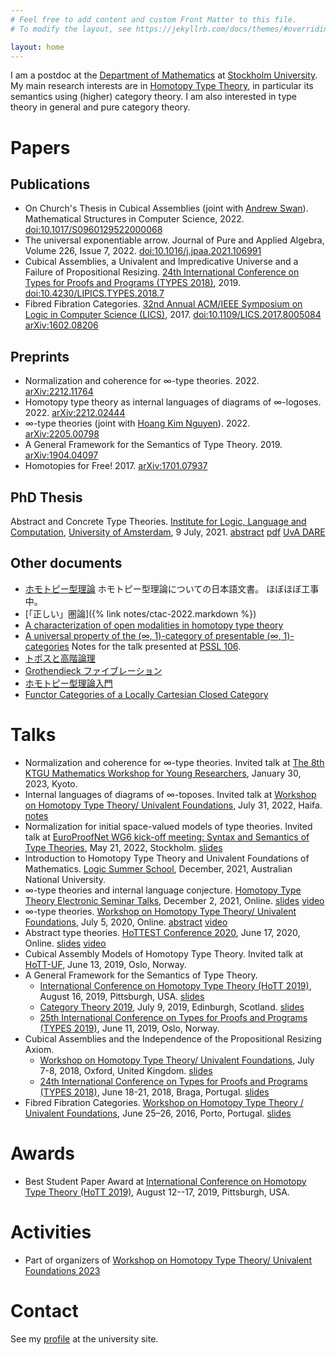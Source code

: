 ```yaml
---
# Feel free to add content and custom Front Matter to this file.
# To modify the layout, see https://jekyllrb.com/docs/themes/#overriding-theme-defaults

layout: home
---
```


I am a postdoc at the
[Department of Mathematics](https://www.su.se/matematiska-institutionen/)
at [Stockholm University](https://www.su.se/).
My main research interests are in
[Homotopy Type Theory](https://homotopytypetheory.org/),
in particular its semantics using (higher) category theory.
I am also interested in type theory in general and pure category theory.

# Papers #

## Publications ##

*   On Church's Thesis in Cubical Assemblies (joint with [Andrew Swan][andrew_swan]).
    Mathematical Structures in Computer Science,
    2022.
    [doi:10.1017/S0960129522000068](https://dx.doi.org/10.1017/S0960129522000068)
*   The universal exponentiable arrow.
    Journal of Pure and Applied Algebra,
    Volume 226, Issue 7, 2022.
    [doi:10.1016/j.jpaa.2021.106991](https://dx.doi.org/10.1016/j.jpaa.2021.106991)
*   Cubical Assemblies, a Univalent and Impredicative Universe and a Failure of Propositional Resizing.
    [24th International Conference on Types for Proofs and Programs (TYPES 2018)](https://types2018.projj.eu/),
    2019.
    [doi:10.4230/LIPICS.TYPES.2018.7](https://dx.doi.org/10.4230/LIPICS.TYPES.2018.7)
*   Fibred Fibration Categories.
    [32nd Annual ACM/IEEE Symposium on Logic in Computer Science (LICS)](http://lics.rwth-aachen.de/lics17/),
    2017.
    [doi:10.1109/LICS.2017.8005084](http://dx.doi.org/10.1109/LICS.2017.8005084)
    [arXiv:1602.08206](https://arxiv.org/abs/1602.08206)

[andrew_swan]: https://sites.google.com/site/wakelinswan/

## Preprints ##

*   Normalization and coherence for ∞-type theories.
    2022.
    [arXiv:2212.11764](https://arxiv.org/abs/2212.11764)
*   Homotopy type theory as internal languages of diagrams of ∞-logoses.
    2022.
    [arXiv:2212.02444](https://arxiv.org/abs/2212.02444)
*   ∞-type theories (joint with [Hoang Kim Nguyen][hoang_kim_nguyen]).
    2022.
    [arXiv:2205.00798](https://arxiv.org/abs/2205.00798)
*   A General Framework for the Semantics of Type Theory.
    2019.
    [arXiv:1904.04097](https://arxiv.org/abs/1904.04097)
*   Homotopies for Free!
    2017.
    [arXiv:1701.07937](https://arxiv.org/abs/1701.07937)

[hoang_kim_nguyen]: https://hk-nguyen-math.github.io/

## PhD Thesis ##

Abstract and Concrete Type Theories.
[Institute for Logic, Language and Computation](https://www.illc.uva.nl/),
[University of Amsterdam](https://www.uva.nl/),
9 July, 2021.
[abstract](https://www.illc.uva.nl/cms/publication/5287?showAbstract=1)
[pdf](https://eprints.illc.uva.nl/id/document/12150)
[UvA DARE](https://hdl.handle.net/11245.1/41ff0b60-64d4-4003-8182-c244a9afab3b)

## Other documents ##

*   [ホモトピー型理論](https://uemurax.github.io/hott-ja/index.html)
    ホモトピー型理論についての日本語文書。
    ほぼほぼ工事中。
*   [「正しい」圏論]({% link notes/ctac-2022.markdown %})
*   [A characterization of open modalities in homotopy type theory](pdfs/characterization-of-open-modalities.pdf)
*   [A universal property of the (∞, 1)-category of presentable (∞, 1)-categories](pdfs/universal-property-of-pr.pdf)
    Notes for the talk presented at [PSSL 106](http://www.math.muni.cz/~bourkej/PSSL106.html).
*   [トポスと高階論理](pdfs/topos-and-hol.pdf)
*   [Grothendieck ファイブレーション](pdfs/grothendieck-fibrations-ja.pdf)
*   [ホモトピー型理論入門](pdfs/hott-intro-ja.pdf)
*   [Functor Categories of a Locally Cartesian Closed Category](pdfs/functor-categories-of-lccc.pdf)

# Talks #

*   Normalization and coherence for ∞-type theories.
    Invited talk at [The 8th KTGU Mathematics Workshop for Young Researchers](https://www.math.kyoto-u.ac.jp/workshop/ktgu_yr/8thWorkshop/),
    January 30, 2023, Kyoto.
*   Internal languages of diagrams of ∞-toposes.
    Invited talk at [Workshop on Homotopy Type Theory/ Univalent Foundations](https://hott-uf.github.io/2022/),
    July 31, 2022, Haifa.
    [notes](pdfs/hott-uf-2022-notes.pdf)
*   Normalization for initial space-valued models of type theories.
    Invited talk at [EuroProofNet WG6 kick-off meeting: Syntax and Semantics of Type Theories](https://europroofnet.github.io/wg6-kickoff-stockholm/),
    May 21, 2022, Stockholm.
    [slides](https://europroofnet.github.io/assets/wg6/stockholm-kickoff-slides/uemura-europroofnet-stockholm-slides.pdf)
*   Introduction to Homotopy Type Theory and Univalent Foundations of Mathematics.
    [Logic Summer School](http://lss.cecs.anu.edu.au/),
    December, 2021, Australian National University.
*   ∞-type theories and internal language conjecture.
    [Homotopy Type Theory Electronic Seminar Talks](https://uwo.ca/math/faculty/kapulkin/seminars/hottest.html),
    December 2, 2021, Online.
    [slides](https://uwo.ca/math/faculty/kapulkin/seminars/hottestfiles/Uemura-2021-12-02-HoTTEST.pdf)
    [video](https://www.youtube.com/watch?v=DY42DgCxQls)
*   ∞-type theories.
    [Workshop on Homotopy Type Theory/ Univalent Foundations](https://hott-uf.github.io/2020/),
    July 5, 2020, Online.
    [abstract](https://hott-uf.github.io/2020/HoTTUF_2020_paper_4.pdf)
    [video](https://www.youtube.com/watch?v=DEchgzYw3qE)
*   Abstract type theories.
    [HoTTEST Conference 2020](https://www.uwo.ca/math/faculty/kapulkin/seminars/hottest_conference_2020.html),
    June 17, 2020, Online.
    [slides](https://www.uwo.ca/math/faculty/kapulkin/seminars/hottestfiles/Uemura-2020-06-17-HoTTEST.pdf)
    [video](https://www.youtube.com/watch?v=8o8cEUxWAjE)
*   Cubical Assembly Models of Homotopy Type Theory.
    Invited talk at [HoTT-UF](https://cas.oslo.no/hott-uf/),
    June 13, 2019, Oslo, Norway.
*   A General Framework for the Semantics of Type Theory.
    *   [International Conference on Homotopy Type Theory (HoTT 2019)](https://hott.github.io/HoTT-2019/),
        August 16, 2019, Pittsburgh, USA.
        [slides](https://hott.github.io/HoTT-2019//conf-slides/Uemura.pdf)
    *   [Category Theory 2019](http://conferences.inf.ed.ac.uk/ct2019/),
        July 9, 2019, Edinburgh, Scotland.
        [slides](http://conferences.inf.ed.ac.uk/ct2019/slides/7.pdf)
    *   [25th International Conference on Types for Proofs and Programs (TYPES 2019)](https://cas.oslo.no/types2019/),
        June 11, 2019, Oslo, Norway.
*   Cubical Assemblies and the Independence of the Propositional Resizing Axiom.
    *   [Workshop on Homotopy Type Theory/ Univalent Foundations](https://hott-uf.github.io/2018/),
        July 7-8, 2018, Oxford, United Kingdom.
        [slides](https://hott-uf.github.io/2018/slides/UemuraHoTTUF2018.pdf)
    *   [24th International Conference on Types for Proofs and Programs (TYPES 2018)](https://types2018.projj.eu/),
        June 18-21, 2018, Braga, Portugal.
        [slides](https://www.dropbox.com/sh/shr2fpv4r08pvj0/AABcV-C_-uUXsqO6Z95DSVLYa/Jun18?dl=0&preview=Uemura(abstract%25233).pdf)
*   Fibred Fibration Categories.
    [Workshop on Homotopy Type Theory / Univalent Foundations](http://hott-uf.gforge.inria.fr/),
    June 25–26, 2016, Porto, Portugal.
    [slides](http://hott-uf.gforge.inria.fr/taichi.pdf)

# Awards #

*   Best Student Paper Award at
    [International Conference on Homotopy Type Theory (HoTT 2019)](https://hott.github.io/HoTT-2019/),
    August 12--17, 2019, Pittsburgh, USA.

# Activities #

*   Part of organizers of [Workshop on Homotopy Type Theory/ Univalent Foundations 2023](https://hott-uf.github.io/2023/)

# Contact #

See my [profile](https://www.su.se/profiles/taue1805-1.565619)
at the university site.
